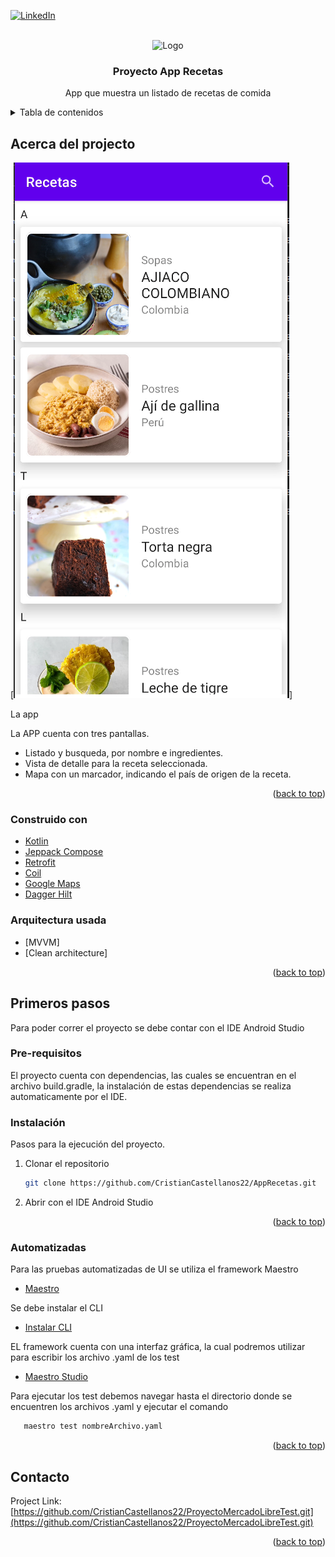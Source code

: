 <div id="top"></div>

[![LinkedIn][linkedin-shield]][linkedin-url]


<!-- PROJECT LOGO -->
<br />
<div align="center">
    <img src="images/logo.png" alt="Logo" width="80" height="80">
  </a>

<h3 align="center">Proyecto App Recetas</h3>

  <p align="center">
    App que muestra un listado de recetas de comida
    <br />
  </p>
</div>



<!-- TABLE OF CONTENTS -->
<details>
  <summary>Tabla de contenidos</summary>
  <ol>
    <li>
      <a href="#Acerca del projecto">Acerca del projecto</a>
      <ul>
        <li><a href="#built-with">Construido con</a></li>
      </ul>
    </li>
    <li>
      <a href="#getting-started">Primeros pasos</a>
      <ul>
        <li><a href="#prerequisites">Pre-requisitos</a></li>
        <li><a href="#installation">Instalación</a></li>
      </ul>
    </li>
    <li>
      <a href="#automatizadas">Pruebas Automatizadas</a>
      <ul>
        <li><a href="#framework">Framework utilizado</a></li>
      </ul>
    </li>
    <li><a href="#contact">Contacto</a></li>
  </ol>
</details>

<!-- ABOUT THE PROJECT -->
## Acerca del projecto

[![Product Name Screen Shot][product-screenshot]]

La app

La APP cuenta con tres pantallas.
* Listado y busqueda, por nombre e ingredientes.
* Vista de detalle para la receta seleccionada.
* Mapa con un marcador, indicando el país de origen de la receta.

<p align="right">(<a href="#top">back to top</a>)</p>

### Construido con

* [Kotlin](https://kotlinlang.org/)
* [Jeppack Compose](https://developer.android.com/jetpack?hl=es-419)
* [Retrofit](https://square.github.io/retrofit/)
* [Coil](https://coil-kt.github.io/coil/compose/)
* [Google Maps](https://developers.google.com/maps/documentation/android-sdk/maps-compose?hl=es-419)
* [Dagger Hilt](https://developer.android.com/training/dependency-injection/hilt-jetpack?hl=es-419)


### Arquitectura usada
* [MVVM]
* [Clean architecture]

<p align="right">(<a href="#top">back to top</a>)</p>

<!-- GETTING STARTED -->
## Primeros pasos

Para poder correr el proyecto se debe contar con el IDE Android Studio

### Pre-requisitos

El proyecto cuenta con dependencias, las cuales se encuentran en el archivo build.gradle, la instalación de estas dependencias se realiza automaticamente por el IDE.

### Instalación

Pasos para la ejecución del proyecto.

1. Clonar el repositorio
   ```sh
   git clone https://github.com/CristianCastellanos22/AppRecetas.git
   ```
2. Abrir con el IDE Android Studio

<p align="right">(<a href="#top">back to top</a>)</p>

### Automatizadas

Para las pruebas automatizadas de UI se utiliza el framework Maestro

* [Maestro](https://maestro.mobile.dev/)

Se debe instalar el CLI

* [Instalar CLI](https://maestro.mobile.dev/getting-started/installing-maestro)

EL framework cuenta con una interfaz gráfica, la cual podremos utilizar para escribir los archivo .yaml de los test

* [Maestro Studio](https://maestro.mobile.dev/getting-started/maestro-studio)

Para ejecutar los test debemos navegar hasta el directorio donde se encuentren los archivos .yaml y ejecutar el comando

```sh
   maestro test nombreArchivo.yaml
   ```

<p align="right">(<a href="#top">back to top</a>)</p>

<!-- CONTACT -->
## Contacto

Project Link: [https://github.com/CristianCastellanos22/ProyectoMercadoLibreTest.git](https://github.com/CristianCastellanos22/ProyectoMercadoLibreTest.git)

<p align="right">(<a href="#top">back to top</a>)</p>

<!-- MARKDOWN LINKS & IMAGES -->
<!-- https://www.markdownguide.org/basic-syntax/#reference-style-links -->
[linkedin-shield]: https://img.shields.io/badge/-LinkedIn-black.svg?style=for-the-badge&logo=linkedin&colorB=555
[linkedin-url]: https://www.linkedin.com/in/cristianjcb/
[product-screenshot]: images/Screenshot_App1.png
